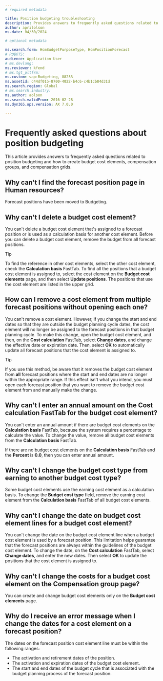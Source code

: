```yaml
---
# required metadata

title: Position budgeting troubleshooting
description: Provides answers to frequently asked questions related to position budgeting and how to create budget cost elements, compensation groups, and compensation grids. 
author: aprilolson
ms.date: 04/30/2024

# optional metadata

ms.search.form: HcmBudgetPurposeType, HcmPositionForecast
# ROBOTS: 
audience: Application User
# ms.devlang: 
ms.reviewer: kfend
# ms.tgt_pltfrm: 
ms.custom: sap:Budgeting, 88253
ms.assetid: c44df01b-8700-4022-b4c6-c4b1cb84d31d
ms.search.region: Global
# ms.search.industry: 
ms.author: aolson
ms.search.validFrom: 2016-02-28
ms.dyn365.ops.version: AX 7.0.0

---
```

# Frequently asked questions about position budgeting

This article provides answers to frequently asked questions related to position budgeting and how to create budget cost elements, compensation groups, and compensation grids.

## Why can't I find the forecast position page in Human resources?

Forecast positions have been moved to Budgeting.

## Why can't I delete a budget cost element?

You can't delete a budget cost element that's assigned to a forecast position or is used as a calculation basis for another cost element. Before you can delete a budget cost element, remove the budget from all forecast positions.

> [!TIP]
> To find the reference in other cost elements, select the other cost element, check the **Calculation basis** FastTab. To find all the positions that a budget cost element is assigned to, select the cost element on the **Budget cost elements** page, and then select **Update positions**. The positions that use the cost element are listed in the upper grid.

## How can I remove a cost element from multiple forecast positions without opening each one?

You can't remove a cost element. However, if you change the start and end dates so that they are outside the budget planning cycle dates, the cost element will no longer be assigned to the forecast positions in that budget planning cycle. To make this change, open the budget cost element, and then, on the **Cost calculation** FastTab, select **Change dates**, and change the effective date or expiration date. Then, select **OK** to automatically update all forecast positions that the cost element is assigned to.

> [!TIP]
> If you use this method, be aware that it removes the budget cost element from **all** forecast positions where the start and end dates are no longer within the appropriate range. If this effect isn't what you intend, you must open each forecast position that you want to remove the budget cost element from and manually make the change.

## Why can't I enter an annual amount on the Cost calculation FastTab for the budget cost element?

You can't enter an annual amount if there are budget cost elements on the **Calculation basis** FastTab, because the system requires a percentage to calculate the value. To change the value, remove all budget cost elements from the **Calculation basis** FastTab.

If there are no budget cost elements on the **Calculation basis** FastTab and the **Percent** is **0.0**, then you can enter annual amount.

## Why can't I change the budget cost type from earning to another budget cost type?

Some budget cost elements use the earning cost element as a calculation basis. To change the **Budget cost type** field, remove the earning cost element from the **Calculation basis** FastTab of all budget cost elements.

## Why can't I change the date on budget cost element lines for a budget cost element?

You can't change the date on the budget cost element line when a budget cost element is used by a forecast position. This limitation helps guarantee that the forecast positions are always within the guidelines of the budget cost element. To change the date, on the **Cost calculation** FastTab, select **Change dates**, and enter the new dates. Then select **OK** to update the positions that the cost element is assigned to.

## Why can't I change the costs for a budget cost element on the Compensation group page?

You can create and change budget cost elements only on the **Budget cost elements** page.

## Why do I receive an error message when I change the dates for a cost element on a forecast position?

The dates on the forecast position cost element line must be within the following ranges:

- The activation and retirement dates of the position.
- The activation and expiration dates of the budget cost element.
- The start and end dates of the budget cycle that is associated with the budget planning process of the forecast position.

